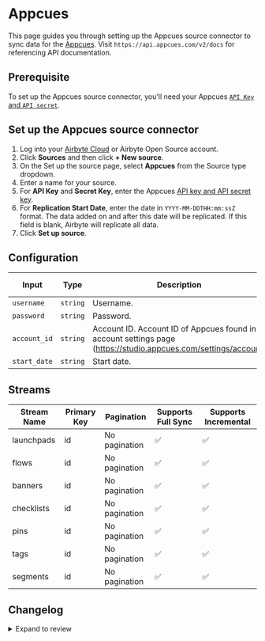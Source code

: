 # Appcues

This page guides you through setting up the Appcues source connector to sync data for the [Appcues](https://studio.appcues.com). 
Visit `https://api.appcues.com/v2/docs` for referencing API documentation.

## Prerequisite

To set up the Appcues source connector, you'll need your Appcues [`API Key` and `API secret`](https://studio.appcues.com/settings/keys).

## Set up the Appcues source connector

1. Log into your [Airbyte Cloud](https://cloud.airbyte.com/workspaces) or Airbyte Open Source account.
2. Click **Sources** and then click **+ New source**. 
3. On the Set up the source page, select **Appcues** from the Source type dropdown.
4. Enter a name for your source.
5. For **API Key** and **Secret Key**, enter the Appcues [API key and API secret key](https://studio.appcues.com/settings/keys).
6. For **Replication Start Date**, enter the date in `YYYY-MM-DDTHH:mm:ssZ` format. The data added on and after this date will be replicated. If this field is blank, Airbyte will replicate all data.
7. Click **Set up source**.


## Configuration

| Input | Type | Description | Default Value |
|-------|------|-------------|---------------|
| `username` | `string` | Username.  |  |
| `password` | `string` | Password.  |  |
| `account_id` | `string` | Account ID. Account ID of Appcues found in account settings page (https://studio.appcues.com/settings/account) |  |
| `start_date` | `string` | Start date.  |  |

## Streams
| Stream Name | Primary Key | Pagination | Supports Full Sync | Supports Incremental |
|-------------|-------------|------------|---------------------|----------------------|
| launchpads | id | No pagination | ✅ |  ✅  |
| flows | id | No pagination | ✅ |  ✅  |
| banners | id | No pagination | ✅ |  ✅  |
| checklists | id | No pagination | ✅ |  ✅  |
| pins | id | No pagination | ✅ |  ✅  |
| tags | id | No pagination | ✅ |  ✅  |
| segments | id | No pagination | ✅ |  ✅  |

## Changelog

<details>
  <summary>Expand to review</summary>

| Version | Date | Pull Request | Subject |
| ------------------ | ------------ | ----- | ---------------- |
| 0.0.12 | 2025-02-08 | [53418](https://github.com/airbytehq/airbyte/pull/53418) | Update dependencies |
| 0.0.11 | 2025-02-01 | [52914](https://github.com/airbytehq/airbyte/pull/52914) | Update dependencies |
| 0.0.10 | 2025-01-25 | [51774](https://github.com/airbytehq/airbyte/pull/51774) | Update dependencies |
| 0.0.9 | 2025-01-11 | [51260](https://github.com/airbytehq/airbyte/pull/51260) | Update dependencies |
| 0.0.8 | 2024-12-28 | [50451](https://github.com/airbytehq/airbyte/pull/50451) | Update dependencies |
| 0.0.7 | 2024-12-21 | [50174](https://github.com/airbytehq/airbyte/pull/50174) | Update dependencies |
| 0.0.6 | 2024-12-14 | [49586](https://github.com/airbytehq/airbyte/pull/49586) | Update dependencies |
| 0.0.5 | 2024-12-12 | [49277](https://github.com/airbytehq/airbyte/pull/49277) | Update dependencies |
| 0.0.4 | 2024-12-11 | [48931](https://github.com/airbytehq/airbyte/pull/48931) | Starting with this version, the Docker image is now rootless. Please note that this and future versions will not be compatible with Airbyte versions earlier than 0.64 |
| 0.0.3 | 2024-11-04 | [48267](https://github.com/airbytehq/airbyte/pull/48267) | Update dependencies |
| 0.0.2 | 2024-10-29 | [47771](https://github.com/airbytehq/airbyte/pull/47771) | Update dependencies |
| 0.0.1 | 2024-09-03 | [45102](https://github.com/airbytehq/airbyte/pull/45102) | Initial release by [@btkcodedev](https://github.com/btkcodedev) via Connector Builder |

</details>
